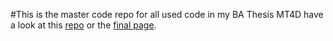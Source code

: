 #This is the master code repo for all used code in my BA Thesis MT4D
have a look at this [repo](https://github.com/fabiantheblind/MT4D) or the [final page](http://fabiantheblind.github.com/MT4D/). 
